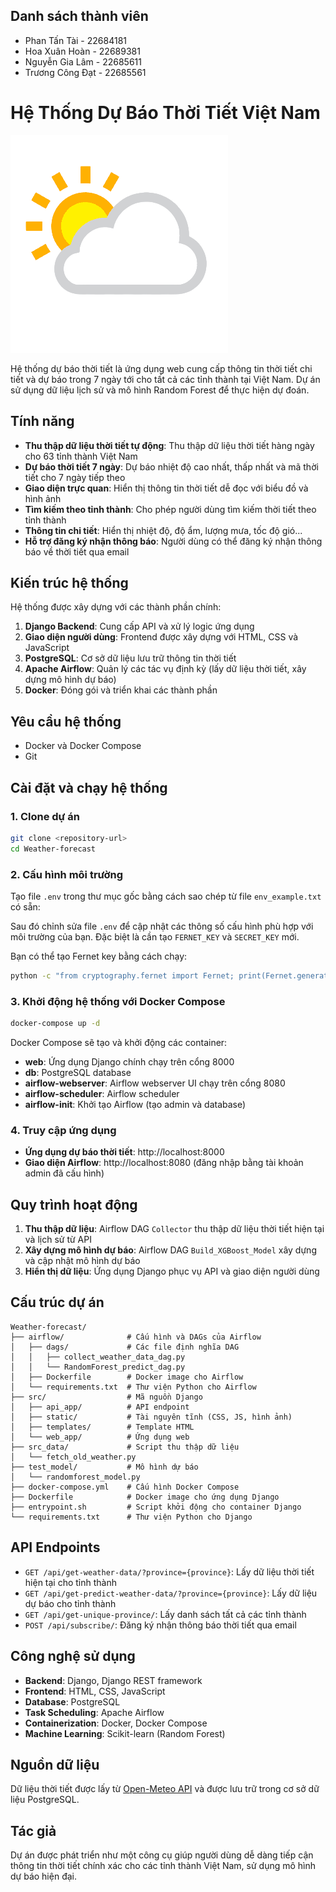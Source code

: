 ## Danh sách thành viên

- Phan Tấn Tài - 22684181
- Hoa Xuân Hoàn - 22689381
- Nguyễn Gia Lâm - 22685611
- Trương Công Đạt - 22685561

# Hệ Thống Dự Báo Thời Tiết Việt Nam

![Logo](./src/static/web_app/images/logo.png)

Hệ thống dự báo thời tiết là ứng dụng web cung cấp thông tin thời tiết chi tiết và dự báo trong 7 ngày tới cho tất cả các tỉnh thành tại Việt Nam. Dự án sử dụng dữ liệu lịch sử và mô hình Random Forest để thực hiện dự đoán.

## Tính năng

- **Thu thập dữ liệu thời tiết tự động**: Thu thập dữ liệu thời tiết hàng ngày cho 63 tỉnh thành Việt Nam
- **Dự báo thời tiết 7 ngày**: Dự báo nhiệt độ cao nhất, thấp nhất và mã thời tiết cho 7 ngày tiếp theo
- **Giao diện trực quan**: Hiển thị thông tin thời tiết dễ đọc với biểu đồ và hình ảnh
- **Tìm kiếm theo tỉnh thành**: Cho phép người dùng tìm kiếm thời tiết theo tỉnh thành
- **Thông tin chi tiết**: Hiển thị nhiệt độ, độ ẩm, lượng mưa, tốc độ gió...
- **Hỗ trợ đăng ký nhận thông báo**: Người dùng có thể đăng ký nhận thông báo về thời tiết qua email

## Kiến trúc hệ thống

Hệ thống được xây dựng với các thành phần chính:

1. **Django Backend**: Cung cấp API và xử lý logic ứng dụng
2. **Giao diện người dùng**: Frontend được xây dựng với HTML, CSS và JavaScript
3. **PostgreSQL**: Cơ sở dữ liệu lưu trữ thông tin thời tiết
4. **Apache Airflow**: Quản lý các tác vụ định kỳ (lấy dữ liệu thời tiết, xây dựng mô hình dự báo)
5. **Docker**: Đóng gói và triển khai các thành phần

## Yêu cầu hệ thống

- Docker và Docker Compose
- Git

## Cài đặt và chạy hệ thống

### 1. Clone dự án

```bash
git clone <repository-url>
cd Weather-forecast
```

### 2. Cấu hình môi trường

Tạo file `.env` trong thư mục gốc bằng cách sao chép từ file `env_example.txt` có sẵn:

Sau đó chỉnh sửa file `.env` để cập nhật các thông số cấu hình phù hợp với môi trường của bạn. Đặc biệt là cần tạo `FERNET_KEY` và `SECRET_KEY` mới.

Bạn có thể tạo Fernet key bằng cách chạy:

```bash
python -c "from cryptography.fernet import Fernet; print(Fernet.generate_key().decode())"
```

### 3. Khởi động hệ thống với Docker Compose

```bash
docker-compose up -d
```

Docker Compose sẽ tạo và khởi động các container:
- **web**: Ứng dụng Django chính chạy trên cổng 8000
- **db**: PostgreSQL database
- **airflow-webserver**: Airflow webserver UI chạy trên cổng 8080
- **airflow-scheduler**: Airflow scheduler
- **airflow-init**: Khởi tạo Airflow (tạo admin và database)

### 4. Truy cập ứng dụng

- **Ứng dụng dự báo thời tiết**: http://localhost:8000
- **Giao diện Airflow**: http://localhost:8080 (đăng nhập bằng tài khoản admin đã cấu hình)

## Quy trình hoạt động

1. **Thu thập dữ liệu**: Airflow DAG `Collector` thu thập dữ liệu thời tiết hiện tại và lịch sử từ API
2. **Xây dựng mô hình dự báo**: Airflow DAG `Build_XGBoost_Model` xây dựng và cập nhật mô hình dự báo
3. **Hiển thị dữ liệu**: Ứng dụng Django phục vụ API và giao diện người dùng

## Cấu trúc dự án

```
Weather-forecast/
├── airflow/              # Cấu hình và DAGs của Airflow
│   ├── dags/             # Các file định nghĩa DAG
│   │   ├── collect_weather_data_dag.py
│   │   └── RandomForest_predict_dag.py
│   ├── Dockerfile        # Docker image cho Airflow
│   └── requirements.txt  # Thư viện Python cho Airflow
├── src/                  # Mã nguồn Django
│   ├── api_app/          # API endpoint
│   ├── static/           # Tài nguyên tĩnh (CSS, JS, hình ảnh)
│   ├── templates/        # Template HTML
│   └── web_app/          # Ứng dụng web
├── src_data/             # Script thu thập dữ liệu
│   └── fetch_old_weather.py
├── test_model/           # Mô hình dự báo
│   └── randomforest_model.py
├── docker-compose.yml    # Cấu hình Docker Compose
├── Dockerfile            # Docker image cho ứng dụng Django
├── entrypoint.sh         # Script khởi động cho container Django
└── requirements.txt      # Thư viện Python cho Django
```

## API Endpoints

- `GET /api/get-weather-data/?province={province}`: Lấy dữ liệu thời tiết hiện tại cho tỉnh thành
- `GET /api/get-predict-weather-data/?province={province}`: Lấy dữ liệu dự báo cho tỉnh thành
- `GET /api/get-unique-province/`: Lấy danh sách tất cả các tỉnh thành
- `POST /api/subscribe/`: Đăng ký nhận thông báo thời tiết qua email

## Công nghệ sử dụng

- **Backend**: Django, Django REST framework
- **Frontend**: HTML, CSS, JavaScript
- **Database**: PostgreSQL
- **Task Scheduling**: Apache Airflow
- **Containerization**: Docker, Docker Compose
- **Machine Learning**: Scikit-learn (Random Forest)

## Nguồn dữ liệu

Dữ liệu thời tiết được lấy từ [Open-Meteo API](https://api.open-meteo.com/v1/forecast) và được lưu trữ trong cơ sở dữ liệu PostgreSQL.

## Tác giả

Dự án được phát triển như một công cụ giúp người dùng dễ dàng tiếp cận thông tin thời tiết chính xác cho các tỉnh thành Việt Nam, sử dụng mô hình dự báo hiện đại.
